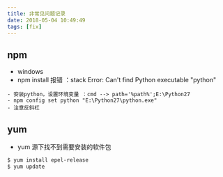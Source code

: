 ```yaml
---
title: 非常见问题记录
date: 2018-05-04 10:49:49
tags: [fix]
---
```


## npm
- windows
- npm install 报错 ：stack Error: Can't find Python executable "python"

```
- 安装python，设置环境变量 ：cmd --> path='%path%';E:\Python27
- npm config set python "E:\Python27\python.exe"
- 注意反斜杠
```

## yum
- yum 源下找不到需要安装的软件包

```bash
$ yum install epel-release
$ yum update
```